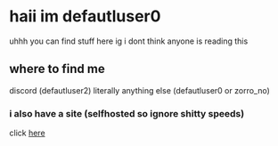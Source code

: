 # haii im defautluser0
uhhh you can find stuff here ig
i dont think anyone is reading this

## where to find me
discord (defautluser2)
literally anything else (defautluser0 or zorro_no)

### i also have a site (selfhosted so ignore shitty speeds) 
click [here](https://defautluser0.xyz)
